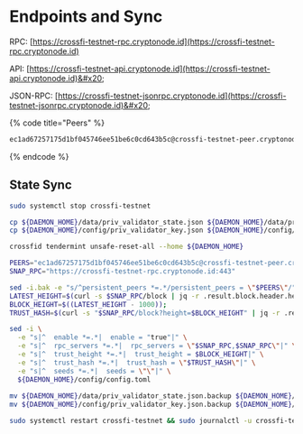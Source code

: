 # Endpoints and Sync

RPC: [https://crossfi-testnet-rpc.cryptonode.id](https://crossfi-testnet-rpc.cryptonode.id)

API: [https://crossfi-testnet-api.cryptonode.id](https://crossfi-testnet-api.cryptonode.id)&#x20;

JSON-RPC: [https://crossfi-testnet-jsonrpc.cryptonode.id](https://crossfi-testnet-jsonrpc.cryptonode.id)&#x20;

{% code title="Peers" %}
```sh
ec1ad67257175d1bf045746ee51be6c0cd643b5c@crossfi-testnet-peer.cryptonode.id:20656
```
{% endcode %}

## State Sync

```sh
sudo systemctl stop crossfi-testnet

cp ${DAEMON_HOME}/data/priv_validator_state.json ${DAEMON_HOME}/data/priv_validator_state.json.backup
cp ${DAEMON_HOME}/config/priv_validator_key.json ${DAEMON_HOME}/config/priv_validator_key.json.backup

crossfid tendermint unsafe-reset-all --home ${DAEMON_HOME}

PEERS="ec1ad67257175d1bf045746ee51be6c0cd643b5c@crossfi-testnet-peer.cryptonode.id:20656,66bdf53ec0c2ceeefd9a4c29d7f7926e136f114a@crossfi-testnet-peer.itrocket.net:36656"
SNAP_RPC="https://crossfi-testnet-rpc.cryptonode.id:443"

sed -i.bak -e "s/^persistent_peers *=.*/persistent_peers = \"$PEERS\"/" ${DAEMON_HOME}/config/config.toml 
LATEST_HEIGHT=$(curl -s $SNAP_RPC/block | jq -r .result.block.header.height);
BLOCK_HEIGHT=$((LATEST_HEIGHT - 1000));
TRUST_HASH=$(curl -s "$SNAP_RPC/block?height=$BLOCK_HEIGHT" | jq -r .result.block_id.hash) 

sed -i \
  -e "s|^  enable *=.*|  enable = "true"|" \
  -e "s|^  rpc_servers *=.*|  rpc_servers = \"$SNAP_RPC,$SNAP_RPC\"|" \
  -e "s|^  trust_height *=.*|  trust_height = $BLOCK_HEIGHT|" \
  -e "s|^  trust_hash *=.*|  trust_hash = \"$TRUST_HASH\"|" \
  -e "s|^  seeds *=.*|  seeds = \"\"|" \
  ${DAEMON_HOME}/config/config.toml
  
mv ${DAEMON_HOME}/data/priv_validator_state.json.backup ${DAEMON_HOME}/data/priv_validator_state.json
mv ${DAEMON_HOME}/config/priv_validator_key.json.backup ${DAEMON_HOME}/config/priv_validator_key.json

sudo systemctl restart crossfi-testnet && sudo journalctl -u crossfi-testnet -f
```
